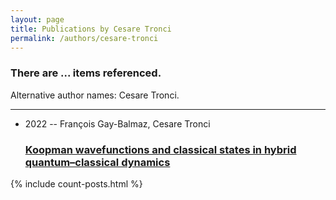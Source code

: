 ```yaml
---
layout: page
title: Publications by Cesare Tronci
permalink: /authors/cesare-tronci
---
```


<h3 id="number-posts">There are ... items referenced.</h3>
<p id='info-authors'>Alternative author names: Cesare Tronci.</p>
<hr />
<ul class="post-list">
<li><span class='post-meta'>2022 -- François Gay-Balmaz, Cesare Tronci</span><h3><a class='post-link' href="{{ site.baseurl }}/koopman-wavefunctions-and-classical-states-in-hybrid-quantum-classical-dynamics">Koopman wavefunctions and classical states in hybrid quantum–classical dynamics</a></h3></li>

</ul>
{% include count-posts.html %}

